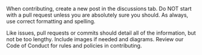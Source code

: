 When contributing, create a new post in the discussions tab. Do NOT start with a pull request unless you are absolutely sure you should. As always, use correct formatting and spelling.

Like issues, pull requests or commits should detail all of the information, but not be too lengthy. Include images if needed and diagrams. Review our Code of Conduct for rules and policies in contributing.

